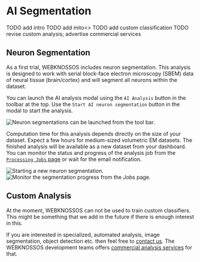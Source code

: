 # AI Segmentation

TODO add intro
TODO add mito<>
TODO add custom classification
TODO revise custom analysis; advertise commercial services

## Neuron Segmentation
As a first trial, WEBKNOSSOS includes neuron segmentation. This analysis is designed to work with serial block-face electron microscopy (SBEM) data of neural tissue (brain/cortex) and will segment all neurons within the dataset.

You can launch the AI analysis modal using the `AI Analysis` button in the toolbar at the top. Use the `Start AI neuron segmentation` button in the modal to start the analysis.

![Neuron segmentations can be launched from the tool bar.](images/process_dataset.jpg)

Computation time for this analysis depends directly on the size of your dataset. 
Expect a few hours for medium-sized volumetric EM datasets. 
The finished analysis will be available as a new dataset from your dashboard. You can monitor the status and progress of the analysis job from the [`Processing Jobs` page](./jobs.md) or wait for the email notification.

![Starting a new neuron segmentation.](images/neuron_segmentation_start.jpeg)
![Monitor the segmentation progress from the Jobs page.](images/nuclei_segmentation_job.jpeg)

## Custom Analysis
At the moment, WEBKNOSSOS can not be used to train custom classifiers. This might be something that we add in the future if there is enough interest in this.

If you are interested in specialized, automated analysis, image segmentation, object detection etc. then feel free to [contact us](mailto:hello@webknossos.org). The WEBKNOSSOS development teams offers [commercial analysis services](https://webknossos.org/services/automated-segmentation) for that. 